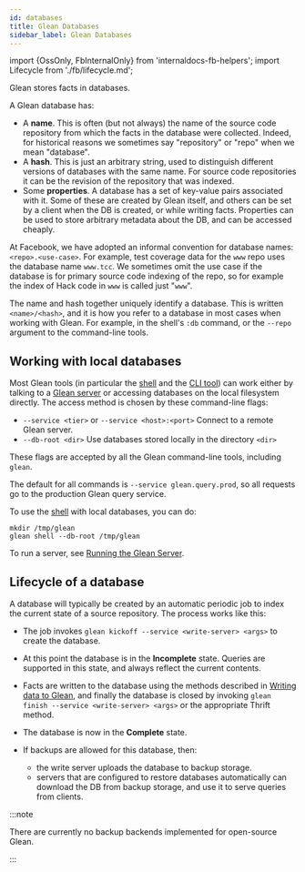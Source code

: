 ```yaml
---
id: databases
title: Glean Databases
sidebar_label: Glean Databases
---
```


import {OssOnly, FbInternalOnly} from 'internaldocs-fb-helpers';
import Lifecycle from './fb/lifecycle.md';

Glean stores facts in databases.

A Glean database has:
* A **name**. This is often (but not always) the name of the source code repository from which the facts in the database were collected. Indeed, for historical reasons we sometimes say "repository" or "repo" when we mean "database".
* A **hash**. This is just an arbitrary string, used to distinguish different versions of databases with the same name. For source code repositories it can be the revision of the repository that was indexed.
* Some **properties**. A database has a set of key-value pairs associated with it. Some of these are created by Glean itself, and others can be set by a client when the DB is created, or while writing facts. Properties can be used to store arbitrary metadata about the DB, and can be accessed cheaply.

<FbInternalOnly>

At Facebook, we have adopted an informal convention for database names: `<repo>.<use-case>`. For example, test coverage data for the `www` repo uses the database name `www.tcc`. We sometimes omit the use case if the database is for primary source code indexing of the repo, so for example the index of Hack code in `www` is called just "`www`".

</FbInternalOnly>

The name and hash together uniquely identify a database. This is written `<name>/<hash>`, and it is how you refer to a database in most cases when working with Glean. For example, in the shell's `:db` command, or the `--repo` argument to the command-line tools.

## Working with local databases

Most Glean tools (in particular the [shell](shell.md) and the [CLI
tool](cli.md)) can work either by talking to a [Glean server](server.md) or
accessing databases on the local filesystem directly. The access
method is chosen by these command-line flags:

* `--service <tier>` or `--service <host>:<port>`  Connect to a remote Glean server.
* `--db-root <dir>`  Use databases stored locally in the directory `<dir>`

These flags are accepted by all the Glean command-line tools, including `glean`.

<FbInternalOnly>

The default for all commands is `--service glean.query.prod`, so all requests go to the production Glean query service.

</FbInternalOnly>

To use the [shell](shell.md) with local databases, you can do:

```lang=sh
mkdir /tmp/glean
glean shell --db-root /tmp/glean
```

To run a server, see [Running the Glean Server](server.md).

## Lifecycle of a database

A database will typically be created by an automatic periodic job to
index the current state of a source repository.  The process works
like this:

<Lifecycle />

<OssOnly>

* The job invokes `glean kickoff --service <write-server> <args>` to create the database.

* At this point the database is in the **Incomplete** state. Queries
are supported in this state, and always reflect the current contents.

* Facts are written to the database using the methods described in [Writing data to Glean](write.md), and finally the database is closed by invoking `glean finish --service <write-server> <args>` or the appropriate Thrift method.

* The database is now in the **Complete** state.

* If backups are allowed for this database, then:
  * the write server uploads the database to backup storage.
  * servers that are configured to restore databases automatically can download the DB from backup storage, and use it to serve queries from clients.

:::note

There are currently no backup backends implemented for open-source Glean.

:::

</OssOnly>

